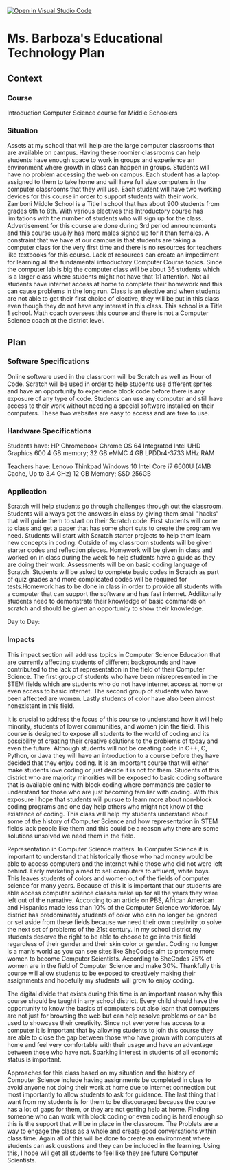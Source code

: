 [![Open in Visual Studio Code](https://classroom.github.com/assets/open-in-vscode-f059dc9a6f8d3a56e377f745f24479a46679e63a5d9fe6f495e02850cd0d8118.svg)](https://classroom.github.com/online_ide?assignment_repo_id=5862833&assignment_repo_type=AssignmentRepo)
# Ms. Barboza's Educational Technology Plan


## Context

### Course

Introduction Computer Science course for Middle Schoolers

### Situation


Assets at my school that will help are the large computer classrooms that are available on campus. Having these roomier classrooms can help students have enough space to work in groups and experience an environment where growth in class can happen in groups. Students will have no problem accessing the web on campus. Each student has a laptop assigned to them to take home and will have full size computers in the computer classrooms that they will use. Each student will have two working devices for this course in order to support students with their work. Zamboni Middle School is a Title I school that has about 900 students from grades 6th to 8th. With various electives this Introductory course has limitations with the number of students who will sign up for the class. Advertisement for this course are done during 3rd period announcements and this course usually has more males signed up for it than females.
A constraint that we have at our campus is that students are taking a computer class for the very first time and there is no resources for teachers like textbooks for this course. Lack of resources can create an impediment for learning all the fundamental introductory Computer Course topics. Since the computer lab is big the computer class will be about 36 students which is a larger class where students might not have that 1:1 attention. Not all students have internet access at home to complete their homework and this can cause problems in the long run. Class is an elective and when students are not able to get their first choice of elective, they will be put in this class even though they do not have any interest in this class. This school is a Title 1 school. Math coach oversees this course and there is not a Computer Science coach at the district level.


## Plan

### Software Specifications

Online software used in the classroom will be Scratch as well as Hour of Code. Scratch will be used in order to help students use different sprites and have an opportunity to experience block code before there is any exposure of any type of code. Students can use any computer and still have access to their work without needing a special software installed on their computers. These two websites are easy to access and are free to use. 

### Hardware Specifications


Students have:
HP Chromebook 
Chrome OS 64
Integrated Intel UHD Graphics 600
4 GB memory; 32 GB eMMC 
4 GB LPDDr4-3733 MHz RAM


Teachers have:
Lenovo Thinkpad 
Windows 10
Intel Core i7 6600U (4MB Cache, Up to 3.4 GHz)
12 GB Memory; SSD	256GB



### Application
Scratch will help students go through challenges through out the classroom. 
Students will always get the answers in class by giving them small "hacks" that will guide them to start on their Scratch code. First students will come to class and
get a paper that has some short cuts to create the program we need. Students will start with Scratch starter projects to help them learn new concepts in coding.
Outside of my classroom students will be given starter codes and reflection pieces. Homework will be given in class and worked on in class during the week to help students have a guide as they are doing their work. Assessments will be on basic coding language of Scratch. Students will be asked to complete basic codes in Scratch as part of quiz grades and more complicated codes will be required for tests.Homework has to be done in class in order to provide all students with a computer that can support the software and has fast internet. Addiitonally students need to demonstrate their knowledge of basic commands on scratch and should be given an opportunity to show their knowledge. 

Day to Day:


### Impacts


This impact section will address topics in Computer Science Education that are currently affecting students of different backgrounds and have contributed to the lack of representation in the field of their Computer Science. The first group of students who have been misrepresented in the STEM fields which are students who do not have internet access at home or even access to basic internet. The second group of students who have been affected are women. Lastly students of color have also been almost nonexistent in this field.

It is crucial to address the focus of this course to understand how it will help minority, students of lower communities, and women join the field. This course is designed to expose all students to the world of coding and its possibility of creating their creative solutions to the problems of today and even the future. Although students will not be creating code in  C++, C, Python, or Java they will have an introduction to a course before they have decided that they enjoy coding. It is an important course that will either make students love coding or just decide it is not for them. Students of this district who are majority minorities will be exposed to basic coding software that is available online with block coding where commands are easier to understand for those who are just becoming familiar with coding.  With this exposure I hope that students will pursue to learn more about non-block coding programs and one day help others who might not know of the existence of coding. This class will help my students understand about some of the history of Computer Science and how representation in STEM fields lack people like them and this could be a reason why there are some solutions unsolved we need them in the field. 

Representation in Computer Science matters. In Computer Science it is important to understand that historically those who had money would be able to access computers and the internet while those who did not were left behind. Early marketing aimed to sell computers to affluent, white boys. This leaves students of colors and women out of the fields of computer science for many years. Because of this it is important that our students are able access computer science classes make up for all the years they were left out of the narrative. According to an article on PBS, African American and Hispanics made less than 10% of the Computer Science workforce. My district has predominately students of color who can no longer be ignored or set aside from these fields because we need their own creativity to solve the next set of problems of the 21st century. In my school district my students deserve the right to be able to choose to go into this field regardless of their gender and their skin color or gender. Coding no longer is a man’s world as you can see sites like SheCodes aim to promote more women to become Computer Scientists. According to SheCodes 25% of women are in the field of Computer Science and make 30%. Thankfully this course will allow students to be exposed to creatively making their assignments and hopefully my students will grow to enjoy coding.

The digital divide that exists during this time is an important reason why this course should be taught in any school district. Every child should have the opportunity to know the basics of computers but also learn that computers are not just for browsing the web but can help resolve problems or can be used to showcase their creativity. Since not everyone has access to a computer it is important that by allowing students to join this course they are able to close the gap between those who have grown with computers at home and feel very comfortable with their usage and have an advantage between those who have not. Sparking interest in students of all economic status is important. 

Approaches for this class based on my situation and the history of Computer Science include having assignments be completed in class to avoid anyone not doing their work at home due to internet connection but most importantly to allow students to ask for guidance. The last thing that I want from my students is for them to be discouraged because the course has a lot of gaps for them, or they are not getting help at home. Finding someone who can work with block coding or even coding is hard enough so this is the support that will be in place in the classroom. The Problets are a way to engage the class as a whole and create good conversations within class time. Again all of this will be done to create an environment where students can ask questions and they can be included in the learning. Using this, I hope will get all students to feel like they are  future Computer Scientists. 


